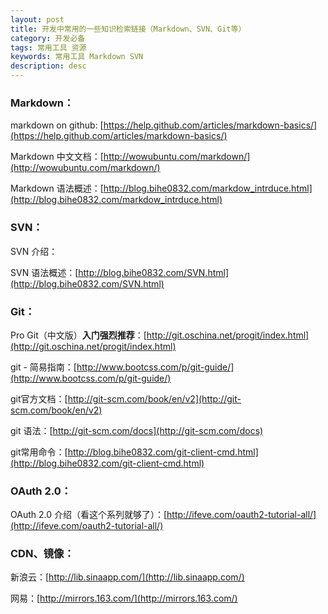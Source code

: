 ```yaml
---
layout: post
title: 开发中常用的一些知识检索链接（Markdown、SVN、Git等）
category: 开发必备
tags: 常用工具 资源
keywords: 常用工具 Markdown SVN
description: desc
---
```

### Markdown：

markdown on github: [https://help.github.com/articles/markdown-basics/](https://help.github.com/articles/markdown-basics/)

Markdown 中文文档：[http://wowubuntu.com/markdown/](http://wowubuntu.com/markdown/)

Markdown 语法概述：[http://blog.bihe0832.com/markdow_intrduce.html](http://blog.bihe0832.com/markdow_intrduce.html)

### SVN：

SVN 介绍：

SVN 语法概述：[http://blog.bihe0832.com/SVN.html](http://blog.bihe0832.com/SVN.html)

### Git：

Pro Git（中文版）**入门强烈推荐**：[http://git.oschina.net/progit/index.html](http://git.oschina.net/progit/index.html)

git - 简易指南：[http://www.bootcss.com/p/git-guide/](http://www.bootcss.com/p/git-guide/)

git官方文档：[http://git-scm.com/book/en/v2](http://git-scm.com/book/en/v2)

git 语法：[http://git-scm.com/docs](http://git-scm.com/docs)

git常用命令：[http://blog.bihe0832.com/git-client-cmd.html](http://blog.bihe0832.com/git-client-cmd.html)

### OAuth 2.0：

OAuth 2.0 介绍（看这个系列就够了）：[http://ifeve.com/oauth2-tutorial-all/](http://ifeve.com/oauth2-tutorial-all/)

### CDN、镜像：

新浪云：[http://lib.sinaapp.com/](http://lib.sinaapp.com/)

网易：[http://mirrors.163.com/](http://mirrors.163.com/)

